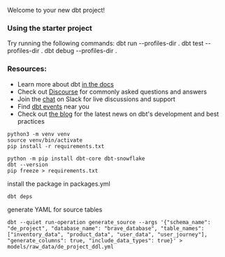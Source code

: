 Welcome to your new dbt project!

### Using the starter project

Try running the following commands:
dbt run --profiles-dir .
dbt test --profiles-dir .
dbt debug --profiles-dir .

### Resources:
- Learn more about dbt [in the docs](https://docs.getdbt.com/docs/introduction)
- Check out [Discourse](https://discourse.getdbt.com/) for commonly asked questions and answers
- Join the [chat](https://community.getdbt.com/) on Slack for live discussions and support
- Find [dbt events](https://events.getdbt.com) near you
- Check out [the blog](https://blog.getdbt.com/) for the latest news on dbt's development and best practices


```
python3 -m venv venv
source venv/bin/activate
pip install -r requirements.txt

python -m pip install dbt-core dbt-snowflake
dbt --version
pip freeze > requirements.txt
```
install the package in packages.yml
```
dbt deps
```
generate YAML for  source tables
```
dbt --quiet run-operation generate_source --args '{"schema_name": "de_project", "database_name": "brave_database", "table_names":["inventory_data", "product_data", "user_data", "user_journey"], "generate_columns": true, "include_data_types": true}' > models/raw_data/de_project_ddl.yml
```